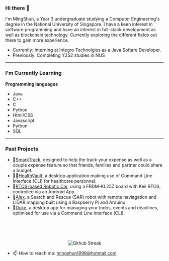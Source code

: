 ### Hi there 👋

I'm MingShun, a Year 3 undergraduate studying a Computer Engineering's degree in the National University of Singapore. I have a keen interest in software programming and have an interest in full-stack development as well as blockchain technology. Currently exploring the different fields out there to gain more experience. 

* Currently: Interning at Integro Technolgies as a Java Softare Developer. 
* Previously: Completing Y2S2 studies in NUS
---
### I'm Currently Learning

**Programming languages**

* Java
* C++
* C
* Python
* Html/CSS
* Javascript
* Python
* SQL
---
### Past Projects

* 👥[SmarkTrack](https://github.com/MingShun98/SmartTrack-NUSorbital2020), designed to help the track your expense as well as a couple expense feature so that friends, families and partner could share a budget.
* 👩‍⚕️[HealthVault](https://github.com/MingShun98/HealthVault), a desktop application making use of Command Line Interface (CLI) for healthcare personnel.
* 🚗[RTOS-based Robotic Car](https://github.com/MingShun98/RTOS-based-Robotic-Car), using a FRDM-KL25Z board with Keil RTOS, controlled via an Android App.
* 🤖[Alex](https://github.com/MingShun98/AlexBot-B02-6A), a Search and Rescue (SAR) robot with remote naviagation and LIDAR mapping built using a Raspberry Pi and Arduino.
* 📅[Duke](https://github.com/MingShun98/DukeJavaProgram), a desktop app for managing your todos, events and deadlines, optimised for use via a Command Line Interface (CLI).

<br>
<br>
<br>

<p align="center">
  <img src="https://github-readme-streak-stats.herokuapp.com/?user=MingShun98" alt="Github Streak" />
  </p>

- 📫 How to reach me: mingshun1998@hotmail.com

<!--
Here are some ideas to get you started:

- 🔭 I’m currently working on ...
- 🌱 I’m currently learning ...
- 👯 I’m looking to collaborate on ...
- 🤔 I’m looking for help with ...
- 💬 Ask me about ...
- 📫 How to reach me: ...
- 😄 Pronouns: ...
- ⚡ Fun fact: ...
-->
